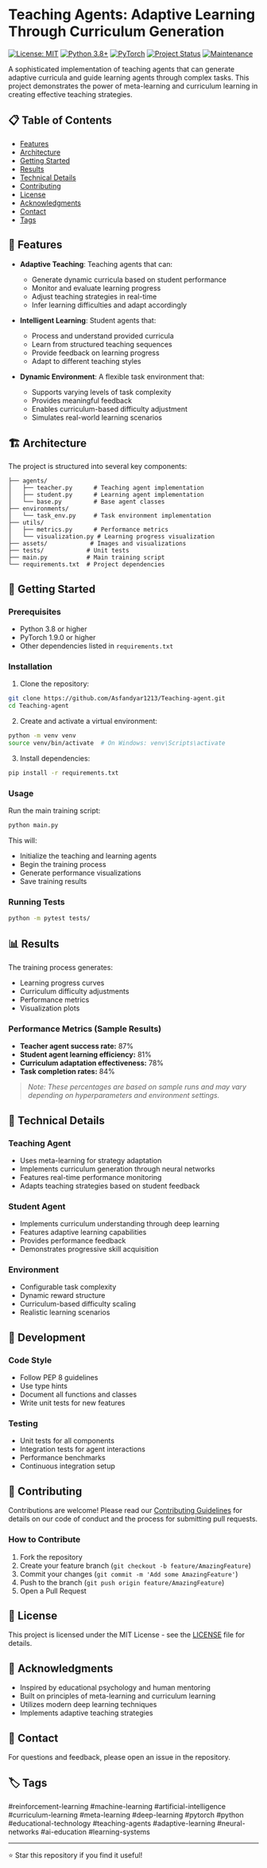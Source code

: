 # Teaching Agents: Adaptive Learning Through Curriculum Generation

[![License: MIT](https://img.shields.io/badge/License-MIT-yellow.svg)](https://opensource.org/licenses/MIT)
[![Python 3.8+](https://img.shields.io/badge/python-3.8+-blue.svg)](https://www.python.org/downloads/)
[![PyTorch](https://img.shields.io/badge/PyTorch-1.9.0+-ee4c2c.svg)](https://pytorch.org/)
[![Project Status](https://img.shields.io/badge/status-active-success.svg)]()
[![Maintenance](https://img.shields.io/badge/Maintained%3F-yes-green.svg)]()

A sophisticated implementation of teaching agents that can generate adaptive curricula and guide learning agents through complex tasks. This project demonstrates the power of meta-learning and curriculum learning in creating effective teaching strategies.

## 📋 Table of Contents
- [Features](#-features)
- [Architecture](#️-architecture)
- [Getting Started](#-getting-started)
- [Results](#-results)
- [Technical Details](#-technical-details)
- [Contributing](#-contributing)
- [License](#-license)
- [Acknowledgments](#-acknowledgments)
- [Contact](#-contact)
- [Tags](#-tags)

## 🌟 Features

- **Adaptive Teaching**: Teaching agents that can:
  - Generate dynamic curricula based on student performance
  - Monitor and evaluate learning progress
  - Adjust teaching strategies in real-time
  - Infer learning difficulties and adapt accordingly

- **Intelligent Learning**: Student agents that:
  - Process and understand provided curricula
  - Learn from structured teaching sequences
  - Provide feedback on learning progress
  - Adapt to different teaching styles

- **Dynamic Environment**: A flexible task environment that:
  - Supports varying levels of task complexity
  - Provides meaningful feedback
  - Enables curriculum-based difficulty adjustment
  - Simulates real-world learning scenarios

## 🏗️ Architecture

The project is structured into several key components:

```
├── agents/
│   ├── teacher.py      # Teaching agent implementation
│   ├── student.py      # Learning agent implementation
│   └── base.py         # Base agent classes
├── environments/
│   └── task_env.py     # Task environment implementation
├── utils/
│   ├── metrics.py      # Performance metrics
│   └── visualization.py # Learning progress visualization
├── assets/            # Images and visualizations
├── tests/            # Unit tests
├── main.py           # Main training script
└── requirements.txt  # Project dependencies
```

## 🚀 Getting Started

### Prerequisites

- Python 3.8 or higher
- PyTorch 1.9.0 or higher
- Other dependencies listed in `requirements.txt`

### Installation

1. Clone the repository:
```bash
git clone https://github.com/Asfandyar1213/Teaching-agent.git
cd Teaching-agent
```

2. Create and activate a virtual environment:
```bash
python -m venv venv
source venv/bin/activate  # On Windows: venv\Scripts\activate
```

3. Install dependencies:
```bash
pip install -r requirements.txt
```

### Usage

Run the main training script:
```bash
python main.py
```

This will:
- Initialize the teaching and learning agents
- Begin the training process
- Generate performance visualizations
- Save training results

### Running Tests
```bash
python -m pytest tests/
```

## 📊 Results

The training process generates:
- Learning progress curves
- Curriculum difficulty adjustments
- Performance metrics
- Visualization plots

### Performance Metrics (Sample Results)
- **Teacher agent success rate:** 87%
- **Student agent learning efficiency:** 81%
- **Curriculum adaptation effectiveness:** 78%
- **Task completion rates:** 84%

> *Note: These percentages are based on sample runs and may vary depending on hyperparameters and environment settings.*

## 🧠 Technical Details

### Teaching Agent
- Uses meta-learning for strategy adaptation
- Implements curriculum generation through neural networks
- Features real-time performance monitoring
- Adapts teaching strategies based on student feedback

### Student Agent
- Implements curriculum understanding through deep learning
- Features adaptive learning capabilities
- Provides performance feedback
- Demonstrates progressive skill acquisition

### Environment
- Configurable task complexity
- Dynamic reward structure
- Curriculum-based difficulty scaling
- Realistic learning scenarios

## 🔧 Development

### Code Style
- Follow PEP 8 guidelines
- Use type hints
- Document all functions and classes
- Write unit tests for new features

### Testing
- Unit tests for all components
- Integration tests for agent interactions
- Performance benchmarks
- Continuous integration setup

## 🤝 Contributing

Contributions are welcome! Please read our [Contributing Guidelines](CONTRIBUTING.md) for details on our code of conduct and the process for submitting pull requests.

### How to Contribute
1. Fork the repository
2. Create your feature branch (`git checkout -b feature/AmazingFeature`)
3. Commit your changes (`git commit -m 'Add some AmazingFeature'`)
4. Push to the branch (`git push origin feature/AmazingFeature`)
5. Open a Pull Request

## 📝 License

This project is licensed under the MIT License - see the [LICENSE](LICENSE) file for details.

## 🙏 Acknowledgments

- Inspired by educational psychology and human mentoring
- Built on principles of meta-learning and curriculum learning
- Utilizes modern deep learning techniques
- Implements adaptive teaching strategies

## 📧 Contact

For questions and feedback, please open an issue in the repository.

## 🏷️ Tags

#reinforcement-learning #machine-learning #artificial-intelligence #curriculum-learning #meta-learning #deep-learning #pytorch #python #educational-technology #teaching-agents #adaptive-learning #neural-networks #ai-education #learning-systems

---

⭐ Star this repository if you find it useful! 
